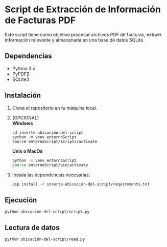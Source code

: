 # Script de Extracción de Información de Facturas PDF

Este script tiene como objetivo procesar archivos PDF de facturas, extraer información relevante y almacenarla en una base de datos SQLite.

## Dependencias

- Python 3.x
- PyPDF2
- SQLite3

## Instalación

1. Clona el repositorio en tu máquina local.
2. (OPCIONAL)   
    **Windows**
    ```
    cd inserte-ubicación-del-script
    python -m venv entornoScript
    source entornoScript/Scripts/activate
    ```
    
    **Unix o MacOs**
   
    ```sh directorio del script
    python -m venv entornoScript      
    source entornoScript/bin/activate
    ```
4. Instala las dependencias necesarias:
    ```
    pip install -r inserte-ubicación-del-script/requirements.txt
    ```

## Ejecución

```
python ubicación-del-script/script.py
```

## Lectura de datos
```
python ubicación-del-script/read.py
```

